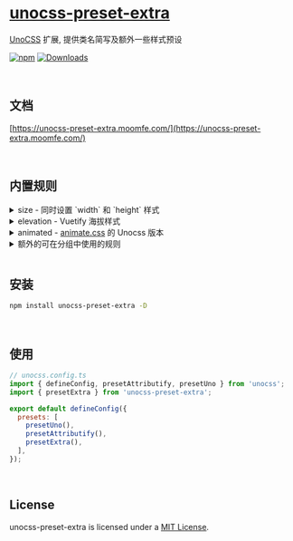 # [unocss-preset-extra](https://unocss-preset-extra.moomfe.com/)

[UnoCSS](https://github.com/unocss/unocss) 扩展, 提供类名简写及额外一些样式预设

[![npm](https://img.shields.io/npm/v/unocss-preset-extra.svg)](https://www.npmjs.com/package/unocss-preset-extra)
[![Downloads](https://img.shields.io/npm/dm/unocss-preset-extra.svg)](https://www.npmjs.com/package/unocss-preset-extra)

<br>

## 文档

[https://unocss-preset-extra.moomfe.com/](https://unocss-preset-extra.moomfe.com/)

<br>

## 内置规则

<details>
  <summary>size - 同时设置 `width` 和 `height` 样式</summary>
  <br>

  ```html
  <div class="size-auto" />
  <div class="size-full" />
  <div class="min-size-1/2" />
  <div class="min-size-xs" />
  <div class="max-size-1" />
  <div class="max-size-[1px]" />
  ```

  这将生成以下 css 代码

  ```css
  .size-auto { width: auto; height: auto }
  .size-full { width: 100%; height: 100% }
  .min-size-1\/2 { min-width: 50%; min-height: 50% }
  .min-size-xs { min-width: 20rem; min-height: 20rem }
  .max-size-1 { max-width: 0.25rem; max-height: 0.25rem }
  .max-size-\[1px\] { max-width: 1px; max-height: 1px }
  ```

  <br>
</details>

<details>
  <summary>elevation - Vuetify 海拔样式</summary>
  <br>

>  1. 类名 `elevation` 可简写为 `el`
>  2. 可选的前缀 `shadow-`
>  3. 透明度支持 `(el|elevation)-(op|opacity)-(0~100)` 或 `shadow-(op|opacity)-(0~100)` 的方式

  ```html
  <!-- 正常使用 -->
  <div class="el-1" />
  <div class="elevation-2" />
  <div class="shadow-el-3" />
  <div class="shadow-elevation-4" />
  <!-- 透明度 -->
  <div class="el-5 el-op-50" />
  <div class="el-6 shadow-op-50" />
  ```

  在 [Attributify Mode](https://unocss.dev/presets/attributify) 下使用

  ```html
  <div el="1 op-50" />
  <div elevation="1 op-50" />
  <div shadow-elevation="1 op-50" />
  ```

  <br>
</details>

<details>
  <summary>animated - <a href="https://animate.style" target="_blank">animate.css</a> 的 Unocss 版本</summary>
  <br>

  样式名称

  ```html
  <!-- 动画名称 ( 动画名称可在 https://animate.style 查阅, 使用时需转为 `kebabCase` 短横线隔开的格式 ) -->
  <div class="animated animated-bounce" />
  <div class="animated animated-fade-in" />
  <div class="animated animated-fade-out" />

  <!-- 动画运行次数 -->
  <div class="animated animated-bounce animated-infinite" /> <!-- 无限循环 -->
  <div class="animated animated-bounce animated-repeat-6" /> <!-- 循环 6 次 -->
  <div class="animated animated-bounce animated-repeat-666" /> <!-- 循环 666 次 -->

  <!-- 动画延迟 -->
  <div class="animated animated-bounce animated-delay-6" /> <!-- 延迟 6 毫秒 -->
  <div class="animated animated-bounce animated-delay-6s" /> <!-- 延迟 6 秒 -->
  <div class="animated animated-bounce animated-delay-6ms" /> <!-- 延迟 6 毫秒 -->

  <!-- 动画周期 -->
  <div class="animated animated-bounce animated-faster" /> <!-- 很快 -->
  <div class="animated animated-bounce animated-fast" /> <!-- 快 -->
  <div class="animated animated-bounce" /> <!-- 不设置, 默认 -->
  <div class="animated animated-bounce animated-slow" /> <!-- 慢 -->
  <div class="animated animated-bounce animated-slower" /> <!-- 很慢 -->
  <div class="animated animated-bounce animated-duration-6" /> <!-- 时长为 6 毫秒 -->
  <div class="animated animated-bounce animated-duration-6s" /> <!-- 时长为 6 秒 -->
  <div class="animated animated-bounce animated-duration-6ms" /> <!-- 时长为 6 毫秒 -->
  ```

  在 [Variant Group](https://unocss.dev/transformers/variant-group) 或 [Attributify Mode](https://unocss.dev/presets/attributify) 下使用

  ```html
  <!-- Variant Group -->
  <div class="animated-(~ bounce infinite)" />
  <div class="animated-(~ bounce faster delay-6s)" />

  <!-- Attributify Mode -->
  <div animated="~ bounce infinite" />
  <div animated="~ bounce faster delay-6s" />
  ```

  在 Vue 3 中使用

  ```html
  <Transition class="animated animated-faster" enter-active-class="animated-rotate-in" leave-active-class="animated-rotate-out" mode="out-in">
    ...
  </Transition>
  ```
</details>

<details>
  <summary>额外的可在分组中使用的规则</summary>
  <br>

  可在 [Variant Group](https://unocss.dev/transformers/variant-group) 或 [Attributify Mode](https://unocss.dev/presets/attributify) 下使用

  ```html
  <!-- 使用之前 -->
  <div class="flex-(~ col none) justify-center" />
  <div class="justify-center" flex="~ col none" />
  <!-- 使用之后 -->
  <div class="flex-(~ col none justify-center)" />
  <div flex="~ col none justify-center" />

  <!-- ↓↓↓ 以下是所有规则 ↓↓↓ -->

  <!-- (inline-)?(flex|grid)-justify-* -->
  <div class="flex-(~ justify-start)" />
  <div class="grid-(~ justify-center)" />
  <div class="inline-flex-(~ justify-between)" />
  <div class="inline-grid-(~ justify-end)" />

  <!-- (inline-)?(flex|grid)-order-* -->
  <div class="flex-(~ order-first)" />
  <div class="grid-(~ order-1)" />
  <div class="inline-flex-(~ order-2)" />
  <div class="inline-grid-(~ order-last)" />

  <!-- (inline-)?(flex|grid)-content-* -->
  <div class="flex-(~ content-start)" />
  <div class="grid-(~ content-center)" />
  <div class="inline-flex-(~ content-between)" />
  <div class="inline-grid-(~ content-end)" />

  <!-- (inline-)?(flex|grid)-items-* -->
  <div class="flex-(~ items-start)" />
  <div class="grid-(~ items-center)" />
  <div class="inline-flex-(~ items-baseline)" />
  <div class="inline-grid-(~ items-end)" />

  <!-- (inline-)?(flex|grid)-self-* -->
  <div class="flex-(~ self-start)" />
  <div class="grid-(~ self-center)" />
  <div class="inline-flex-(~ self-baseline)" />
  <div class="inline-grid-(~ self-end)" />

  <!-- (inline-)?(flex|grid)-place-content-* -->
  <div class="flex-(~ place-content-start)" />
  <div class="grid-(~ place-content-center)" />
  <div class="inline-flex-(~ place-content-between)" />
  <div class="inline-grid-(~ place-content-end)" />

  <!-- (inline-)?(flex|grid)-place-items-* -->
  <div class="flex-(~ place-items-start)" />
  <div class="grid-(~ place-items-center)" />
  <div class="inline-flex-(~ place-items-stretch)" />
  <div class="inline-grid-(~ place-items-end)" />

  <!-- (inline-)?(flex|grid)-place-self-* -->
  <div class="flex-(~ place-self-start)" />
  <div class="grid-(~ place-self-center)" />
  <div class="inline-flex-(~ place-self-stretch)" />
  <div class="inline-grid-(~ place-self-end)" />
  ```
</details>

<br>

## 安装

```bash
npm install unocss-preset-extra -D
```

<br>

## 使用

```js
// unocss.config.ts
import { defineConfig, presetAttributify, presetUno } from 'unocss';
import { presetExtra } from 'unocss-preset-extra';

export default defineConfig({
  presets: [
    presetUno(),
    presetAttributify(),
    presetExtra(),
  ],
});
```

<br>

## License

unocss-preset-extra is licensed under a [MIT License](./LICENSE).
